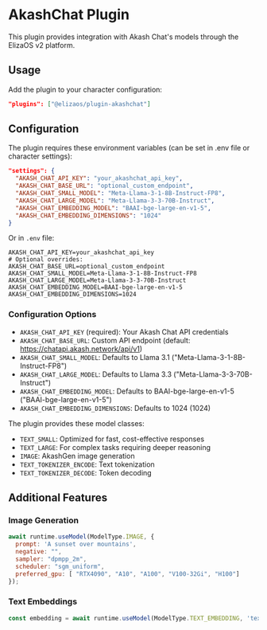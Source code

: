 # AkashChat Plugin

This plugin provides integration with Akash Chat's models through the ElizaOS v2 platform.

## Usage

Add the plugin to your character configuration:

```json
"plugins": ["@elizaos/plugin-akashchat"]
```

## Configuration

The plugin requires these environment variables (can be set in .env file or character settings):

```json
"settings": {
  "AKASH_CHAT_API_KEY": "your_akashchat_api_key",
  "AKASH_CHAT_BASE_URL": "optional_custom_endpoint",
  "AKASH_CHAT_SMALL_MODEL": "Meta-Llama-3-1-8B-Instruct-FP8",
  "AKASH_CHAT_LARGE_MODEL": "Meta-Llama-3-3-70B-Instruct",
  "AKASH_CHAT_EMBEDDING_MODEL": "BAAI-bge-large-en-v1-5",
  "AKASH_CHAT_EMBEDDING_DIMENSIONS": "1024"
}
```

Or in `.env` file:

```env
AKASH_CHAT_API_KEY=your_akashchat_api_key
# Optional overrides:
AKASH_CHAT_BASE_URL=optional_custom_endpoint
AKASH_CHAT_SMALL_MODEL=Meta-Llama-3-1-8B-Instruct-FP8
AKASH_CHAT_LARGE_MODEL=Meta-Llama-3-3-70B-Instruct
AKASH_CHAT_EMBEDDING_MODEL=BAAI-bge-large-en-v1-5
AKASH_CHAT_EMBEDDING_DIMENSIONS=1024
```

### Configuration Options

- `AKASH_CHAT_API_KEY` (required): Your Akash Chat API credentials
- `AKASH_CHAT_BASE_URL`: Custom API endpoint (default: https://chatapi.akash.network/api/v1)
- `AKASH_CHAT_SMALL_MODEL`: Defaults to Llama 3.1 ("Meta-Llama-3-1-8B-Instruct-FP8")
- `AKASH_CHAT_LARGE_MODEL`: Defaults to Llama 3.3 ("Meta-Llama-3-3-70B-Instruct")
- `AKASH_CHAT_EMBEDDING_MODEL`: Defaults to BAAI-bge-large-en-v1-5 ("BAAI-bge-large-en-v1-5")
- `AKASH_CHAT_EMBEDDING_DIMENSIONS`: Defaults to 1024 (1024)

The plugin provides these model classes:

- `TEXT_SMALL`: Optimized for fast, cost-effective responses
- `TEXT_LARGE`: For complex tasks requiring deeper reasoning
- `IMAGE`: AkashGen image generation
- `TEXT_TOKENIZER_ENCODE`: Text tokenization
- `TEXT_TOKENIZER_DECODE`: Token decoding

## Additional Features

### Image Generation

```js
await runtime.useModel(ModelType.IMAGE, {
  prompt: 'A sunset over mountains',
  negative: "",
  sampler: "dpmpp_2m",
  scheduler: "sgm_uniform",
  preferred_gpu: [ "RTX4090", "A10", "A100", "V100-32Gi", "H100"]
});
```

### Text Embeddings

```js
const embedding = await runtime.useModel(ModelType.TEXT_EMBEDDING, 'text to embed');
```
